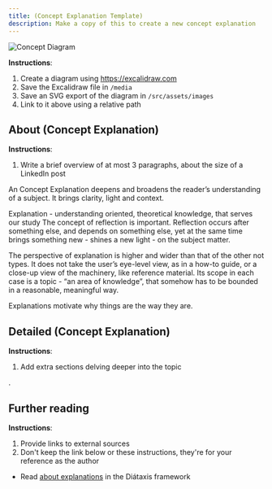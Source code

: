 ```yaml
---
title: (Concept Explanation Template)
description: Make a copy of this to create a new concept explanation
---
```


<!-- Diagram -->

![Concept Diagram](../../../assets/images/diagram-template.svg)

**Instructions**: 

1. Create a diagram using https://excalidraw.com
2. Save the Excalidraw file in `/media`
3. Save an SVG export of the diagram in `/src/assets/images`
4. Link to it above using a relative path

## About (Concept Explanation)

**Instructions**: 

1. Write a brief overview of at most 3 paragraphs, about the size of a LinkedIn post

An Concept Explanation deepens and broadens the reader’s understanding of a subject. It brings clarity, light and context.

Explanation - understanding oriented, theoretical knowledge, that serves our study
The concept of reflection is important. Reflection occurs after something else, and depends on something else, yet at the same time brings something new - shines a new light - on the subject matter.

The perspective of explanation is higher and wider than that of the other not types. It does not take the user’s eye-level view, as in a how-to guide, or a close-up view of the machinery, like reference material. Its scope in each case is a topic - “an area of knowledge”, that somehow has to be bounded in a reasonable, meaningful way.

Explanations motivate why things are the way they are.

## Detailed (Concept Explanation)

**Instructions**: 

1. Add extra sections delving deeper into the topic

.

## Further reading

**Instructions**:

1. Provide links to external sources
2. Don't keep the link below or these instructions, they're for your reference as the author

- Read [about explanations](https://diataxis.fr/explanation/) in the Diátaxis framework
